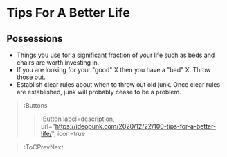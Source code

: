 # Tips For A Better Life

## Possessions
* Things you use for a significant fraction of your life such as beds and chairs are worth investing in.
* If you are looking for your "good" X then you have a "bad" X. Throw those out.
* Establish clear rules about when to throw out old junk. Once clear rules are established, junk will probably
cease to be a problem.



> :Buttons
> > :Button label=description, url="https://ideopunk.com/2020/12/22/100-tips-for-a-better-life/", icon=true

> :ToCPrevNext